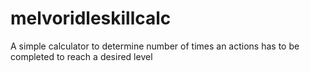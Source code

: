 # melvoridleskillcalc
A simple calculator to determine number of times an actions has to be completed to reach a desired level
